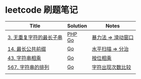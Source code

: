 # leetcode 刷题笔记

| Title                                                  | Solution | Notes |
| ------------------------------------------------------------ | ---- | ---- |
| [3. 无重复字符的最长子串](https://leetcode-cn.com/problems/longest-substring-without-repeating-characters/) |   [PHP](./Solutions/PHP/3.php)<br />[Go](./Solutions/Go/3.go)   |   [暴力法 => 滑动窗口](./Notes/3.md)   |
| [14. 最长公共前缀](https://leetcode-cn.com/problems/longest-common-prefix/) | [Go](./Solutions/Go/14.go) | [水平扫描 => 分治](./Notes/14.md) |
|[43. 字符串相乘](https://leetcode-cn.com/problems/multiply-strings/)|[Go](Solutions/Go/43.go)|[按位相乘](Notes/43.md)|
| [567. 字符串的排列](https://leetcode-cn.com/problems/permutation-in-string/) | [Go](Solutions/Go/567.go) | [字符出现次数比较](Notes/567.md) |
|  |  |  |

